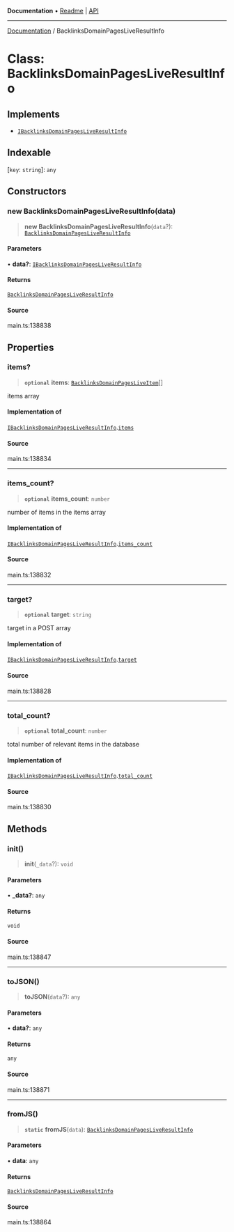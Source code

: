 **Documentation** • [Readme](../README.md) \| [API](../globals.md)

***

[Documentation](../README.md) / BacklinksDomainPagesLiveResultInfo

# Class: BacklinksDomainPagesLiveResultInfo

## Implements

- [`IBacklinksDomainPagesLiveResultInfo`](../interfaces/IBacklinksDomainPagesLiveResultInfo.md)

## Indexable

 \[`key`: `string`\]: `any`

## Constructors

### new BacklinksDomainPagesLiveResultInfo(data)

> **new BacklinksDomainPagesLiveResultInfo**(`data`?): [`BacklinksDomainPagesLiveResultInfo`](BacklinksDomainPagesLiveResultInfo.md)

#### Parameters

• **data?**: [`IBacklinksDomainPagesLiveResultInfo`](../interfaces/IBacklinksDomainPagesLiveResultInfo.md)

#### Returns

[`BacklinksDomainPagesLiveResultInfo`](BacklinksDomainPagesLiveResultInfo.md)

#### Source

main.ts:138838

## Properties

### items?

> **`optional`** **items**: [`BacklinksDomainPagesLiveItem`](BacklinksDomainPagesLiveItem.md)[]

items array

#### Implementation of

[`IBacklinksDomainPagesLiveResultInfo`](../interfaces/IBacklinksDomainPagesLiveResultInfo.md).[`items`](../interfaces/IBacklinksDomainPagesLiveResultInfo.md#items)

#### Source

main.ts:138834

***

### items\_count?

> **`optional`** **items\_count**: `number`

number of items in the items array

#### Implementation of

[`IBacklinksDomainPagesLiveResultInfo`](../interfaces/IBacklinksDomainPagesLiveResultInfo.md).[`items_count`](../interfaces/IBacklinksDomainPagesLiveResultInfo.md#items_count)

#### Source

main.ts:138832

***

### target?

> **`optional`** **target**: `string`

target in a POST array

#### Implementation of

[`IBacklinksDomainPagesLiveResultInfo`](../interfaces/IBacklinksDomainPagesLiveResultInfo.md).[`target`](../interfaces/IBacklinksDomainPagesLiveResultInfo.md#target)

#### Source

main.ts:138828

***

### total\_count?

> **`optional`** **total\_count**: `number`

total number of relevant items in the database

#### Implementation of

[`IBacklinksDomainPagesLiveResultInfo`](../interfaces/IBacklinksDomainPagesLiveResultInfo.md).[`total_count`](../interfaces/IBacklinksDomainPagesLiveResultInfo.md#total_count)

#### Source

main.ts:138830

## Methods

### init()

> **init**(`_data`?): `void`

#### Parameters

• **\_data?**: `any`

#### Returns

`void`

#### Source

main.ts:138847

***

### toJSON()

> **toJSON**(`data`?): `any`

#### Parameters

• **data?**: `any`

#### Returns

`any`

#### Source

main.ts:138871

***

### fromJS()

> **`static`** **fromJS**(`data`): [`BacklinksDomainPagesLiveResultInfo`](BacklinksDomainPagesLiveResultInfo.md)

#### Parameters

• **data**: `any`

#### Returns

[`BacklinksDomainPagesLiveResultInfo`](BacklinksDomainPagesLiveResultInfo.md)

#### Source

main.ts:138864
